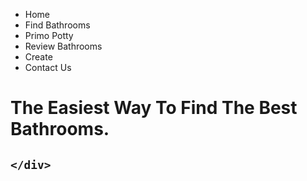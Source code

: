 <!DOCTYPE html>
<html>
<head>
  <title>Primo Potty</title>
  <link href="https://fonts.googleapis.com/css?family=Abel|Amatic+SC|Raleway:100,200,300,400,500,600,700,800,900" rel="stylesheet">
<link rel="stylesheet" type="text/css" href="style.css">
</head>
<body>
 
<div class="navigation">
    <ul>
      <li>Home</li>
      <li>Find Bathrooms</li>
      <li id="logo">Primo Potty</li>
      <li>Review Bathrooms</li>
      <li> Create</li>
      <li>Contact Us</li>
    </ul>
  </div>

 <div id="cover">
    <div class="cover-content">
      <h1>The Easiest Way To Find The Best Bathrooms.</h1>
      <h2>
      
    </div>
  </div>
</body>
</html>